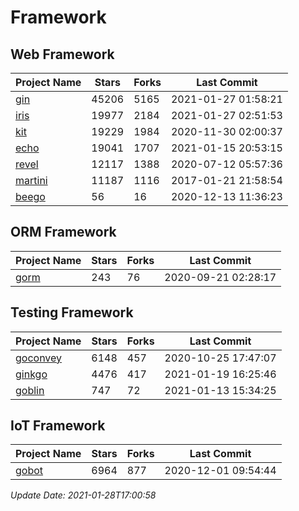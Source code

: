 # Framework

## Web Framework
| Project Name | Stars | Forks | Last Commit |
| ------------ | ----- | ----- | ----------- |
| [gin](https://github.com/gin-gonic/gin) | 45206 | 5165 | 2021-01-27 01:58:21 |
| [iris](https://github.com/kataras/iris) | 19977 | 2184 | 2021-01-27 02:51:53 |
| [kit](https://github.com/go-kit/kit) | 19229 | 1984 | 2020-11-30 02:00:37 |
| [echo](https://github.com/labstack/echo) | 19041 | 1707 | 2021-01-15 20:53:15 |
| [revel](https://github.com/revel/revel) | 12117 | 1388 | 2020-07-12 05:57:36 |
| [martini](https://github.com/go-martini/martini) | 11187 | 1116 | 2017-01-21 21:58:54 |
| [beego](https://github.com/astaxie/beego) | 56 | 16 | 2020-12-13 11:36:23 |

## ORM Framework
| Project Name | Stars | Forks | Last Commit |
| ------------ | ----- | ----- | ----------- |
| [gorm](https://github.com/jinzhu/gorm) | 243 | 76 | 2020-09-21 02:28:17 |

## Testing Framework
| Project Name | Stars | Forks | Last Commit |
| ------------ | ----- | ----- | ----------- |
| [goconvey](https://github.com/smartystreets/goconvey) | 6148 | 457 | 2020-10-25 17:47:07 |
| [ginkgo](https://github.com/onsi/ginkgo) | 4476 | 417 | 2021-01-19 16:25:46 |
| [goblin](https://github.com/franela/goblin) | 747 | 72 | 2021-01-13 15:34:25 |

## IoT Framework
| Project Name | Stars | Forks | Last Commit |
| ------------ | ----- | ----- | ----------- |
| [gobot](https://github.com/hybridgroup/gobot) | 6964 | 877 | 2020-12-01 09:54:44 |

*Update Date: 2021-01-28T17:00:58*